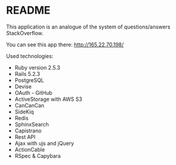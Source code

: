 # README

This application is an analogue of the system of questions/answers StackOverflow.

You can see this app there: http://165.22.70.198/

Used technologies:
* Ruby version 2.5.3
* Rails 5.2.3
* PostgreSQL
* Devise
* OAuth - GitHub
* ActiveStorage with AWS S3
* CanCanCan
* SideKiq
* Redis
* SphinxSearch
* Capistrano
* Rest API
* Ajax with ujs and jQuery
* ActionCable
* RSpec & Capybara
